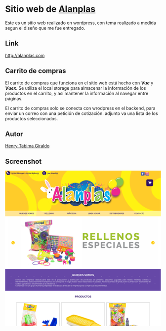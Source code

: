 # Sitio web de [Alanplas](http://alanplas.com)

Este es un sitio web realizado en wordpress, con tema realizado a medida segun el diseño que me fue entregado.

## Link
http://alanplas.com

## Carrito de compras
El carrito de compras que funciona en el sitio web está hecho con ***Vue*** y ***Vuex***. Se utiliza el local storage para almacenar la información de los productos en el carrito, y así mantener la información al navegar entre páginas.

El carrito de compras solo se conecta con wrodpress en el backend, para enviar un correo con una petición de cotización. adjunto va una lista de los productos seleccionados.

## Autor
[Henry Tabima Giraldo](https://henrytabima.com) 

## Screenshot

![Screenshot alanplas](/images/alanplas/alanplas.png)
